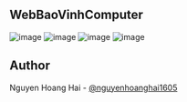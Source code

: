 ## WebBaoVinhComputer
![image](https://github.com/user-attachments/assets/43fa2b55-58cc-4443-925f-4309e623334e)
![image](https://github.com/user-attachments/assets/d41e9ece-c1f2-44e0-9ec6-ee659c34dc21)
![image](https://github.com/user-attachments/assets/d4d33e27-5ac8-4ff4-aa5d-c74f918d31c7)
![image](https://github.com/user-attachments/assets/b694d9c4-7de3-4fe4-9ce5-c6cef63b1e8b)


## Author
Nguyen Hoang Hai - [@nguyenhoanghai1605](https://github.com/nguyenhoanghai1605)
